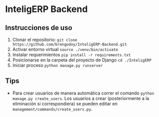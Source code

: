 # InteligERP Backend

## Instrucciones de uso

1. Clonar el repositorio: `git clone https://github.com/brengodoy/InteligERP-Backend.git`
2. Activar entorno virtual `source ./venv/bin/activate`
3. Instalar requerimientos `pip install -r requirements.txt`
4. Posicionarse en la carpeta del proyecto de Django `cd ./InteligERP`
5. Iniciar proceso `python manage.py runserver`

## Tips

- Para crear usuarios de manera automática correr el comando `python manage.py create_users`.
Los usuarios a crear (posteriormente a la eliminación si correspondiera) se pueden editar en `management/commands/create_users.py`.